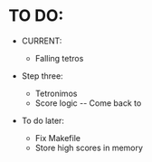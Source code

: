 # TO DO:
- CURRENT:
    - Falling tetros

- Step three:
    - Tetronimos
    - Score logic -- Come back to

- To do later:
    - Fix Makefile
    - Store high scores in memory
